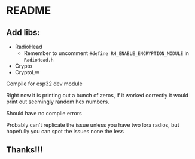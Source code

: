 # README
## Add libs:
- RadioHead
  - Remember to uncomment `#define RH_ENABLE_ENCRYPTION_MODULE` in `RadioHead.h`
- Crypto
- CryptoLw

Compile for esp32 dev module

Right now it is printing out a bunch of zeros, if it worked correctly it would print out seemingly random hex numbers.

Should have no complie errors

Probably can't replicate the issue unless you have two lora radios, but hopefully you can spot the issues none the less

## Thanks!!!